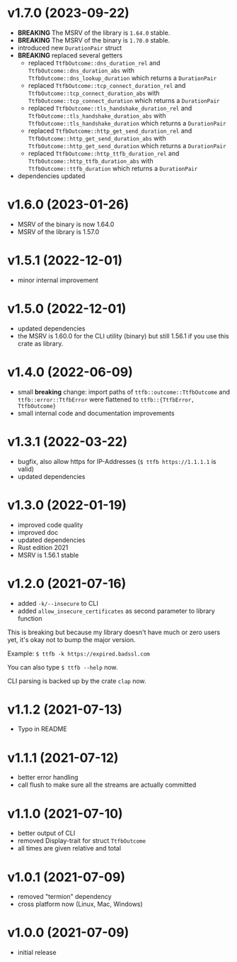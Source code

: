 # v1.7.0 (2023-09-22)
- **BREAKING** The MSRV of the library is `1.64.0` stable.
- **BREAKING** The MSRV of the binary is `1.70.0` stable.
- introduced new `DurationPair` struct
- **BREAKING** replaced several getters
  - replaced `TtfbOutcome::dns_duration_rel` and `TtfbOutcome::dns_duration_abs`
    with `TtfbOutcome::dns_lookup_duration` which returns a `DurationPair`
  - replaced `TtfbOutcome::tcp_connect_duration_rel` and `TtfbOutcome::tcp_connect_duration_abs`
    with `TtfbOutcome::tcp_connect_duration` which returns a `DurationPair`
  - replaced `TtfbOutcome::tls_handshake_duration_rel` and `TtfbOutcome::tls_handshake_duration_abs`
    with `TtfbOutcome::tls_handshake_duration` which returns a `DurationPair`
  - replaced `TtfbOutcome::http_get_send_duration_rel` and `TtfbOutcome::http_get_send_duration_abs`
    with `TtfbOutcome::http_get_send_duration` which returns a `DurationPair`
  - replaced `TtfbOutcome::http_ttfb_duration_rel` and `TtfbOutcome::http_ttfb_duration_abs`
    with `TtfbOutcome::ttfb_duration` which returns a `DurationPair`
- dependencies updated

# v1.6.0 (2023-01-26)
- MSRV of the binary is now 1.64.0
- MSRV of the library is 1.57.0

# v1.5.1 (2022-12-01)
- minor internal improvement

# v1.5.0 (2022-12-01)
- updated dependencies
- the MSRV is 1.60.0 for the CLI utility (binary) but still 1.56.1 if you use
  this crate as library.

# v1.4.0 (2022-06-09)
- small **breaking** change: import paths of `ttfb::outcome::TtfbOutcome` and `ttfb::error::TtfbError`
  were flattened to `ttfb::{TtfbError, TtfbOutcome}`
- small internal code and documentation improvements

# v1.3.1 (2022-03-22)
- bugfix, also allow https for IP-Addresses (`$ ttfb https://1.1.1.1` is valid)
- updated dependencies

# v1.3.0 (2022-01-19)
- improved code quality
- improved doc
- updated dependencies
- Rust edition 2021
- MSRV is 1.56.1 stable

# v1.2.0 (2021-07-16)
- added `-k/--insecure` to CLI
- added `allow_insecure_certificates` as second parameter to library function

This is breaking but because my library doesn't have much or zero users yet,
it's okay not to bump the major version.

Example: `$ ttfb -k https://expired.badssl.com`

You can also type `$ ttfb --help` now.

CLI parsing is backed up by the crate `clap` now.

# v1.1.2 (2021-07-13)
- Typo in README

# v1.1.1 (2021-07-12)
- better error handling
- call flush to make sure all the streams are actually committed

# v1.1.0 (2021-07-10)
- better output of CLI
- removed Display-trait for struct `TtfbOutcome`
- all times are given relative and total

# v1.0.1 (2021-07-09)
- removed "termion" dependency
- cross platform now (Linux, Mac, Windows)

# v1.0.0 (2021-07-09)
- initial release
